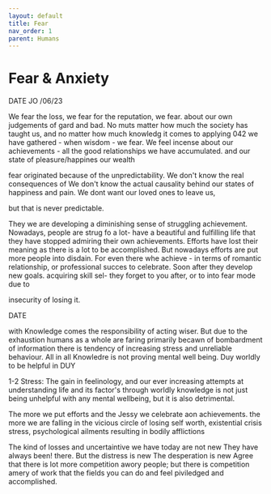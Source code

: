 ```yaml
---
layout: default
title: Fear
nav_order: 1
parent: Humans
---
```


# Fear & Anxiety



DATE JO /06/23

We fear the loss, we fear for the reputation, we fear. about our own judgements of gard and bad. No muts matter how much the society has taught us, and no matter how much knowledg it comes to applying 042 we have gathered - when wisdom - we fear. We feel incense about our achievements - all the good relationships we have accumulated. and our state of pleasure/happines our wealth

fear originated because of the unpredictability. We don't know the real consequences of We don't know the actual causality behind our states of happiness and pain. We dont want our loved ones to leave us,

but that is never predictable.

They we are developing a diminishing sense of struggling achievement. Nowadays, people are strug fo a lot- have a beautiful and fulfilling life that they have stopped admiring their own achievements. Efforts have lost their meaning as there is a lot to be accomplished. But nowadays efforts are put more people into disdain. For even there whe achieve - in terms of romantic relationship, or professional succes to celebrate. Soon after they develop new goals. acquiring skill sel- they forget to you after, or to into fear mode due to

insecurity of losing it.



DATE

with Knowledge comes the responsibility of acting wiser. But due to the exhaustion humans as a whole are faring primarily becawn of bombardment of information there is tendency of increasing stress and unreliable behaviour. All in all Knowledre is not proving mental well being. Duy worldly to be helpful in DUY

1-2 Stress: The gain in feelinology, and our ever increasing attempts at understanding life and its factor's through worldly knowledge is not just being unhelpful with any mental wellbeing, but it is also detrimental.

The more we put efforts and the Jessy we celebrate aon achievements. the more we are falling in the vicious circle of losing self worth, existential crisis stress, psychological ailments resulting in bodily afflictions

The kind of losses and uncertaintive we have today are not new They have always been! there. But the distress is new The desperation is new Agree that there is lot more competition awory people; but there is competition amery of work that the fields you can do and feel piviledged and accomplished.